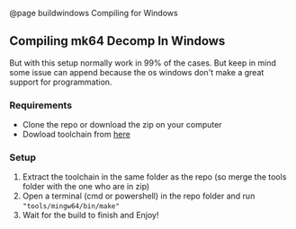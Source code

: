 @page buildwindows Compiling for Windows
## Compiling mk64 Decomp In Windows

But with this setup normally work in 99% of the cases. But keep in mind some issue can append because the os windows don't make a great support for programmation.

### Requirements
- Clone the repo or download the zip on your computer
- Dowload toolchain from [here](https://github.com/coco875/mk64-tools/releases/download/v0.0.3/mips-tools-chain-windows.zip)

### Setup
1. Extract the toolchain in the same folder as the repo (so merge the tools folder with the one who are in zip)
2. Open a terminal (cmd or powershell) in the repo folder and run `"tools/mingw64/bin/make"`
3. Wait for the build to finish and Enjoy!

